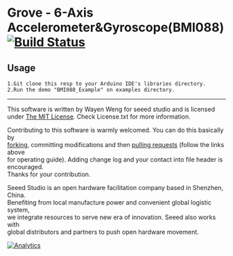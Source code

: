 # Grove - 6-Axis Accelerometer&Gyroscope(BMI088)  [![Build Status](https://travis-ci.com/Seeed-Studio/Grove_6Axis_Accelerometer_And_Gyroscope_BMI088.svg?branch=master)](https://travis-ci.com/Seeed-Studio/Grove_6Axis_Accelerometer_And_Gyroscope_BMI088)

## Usage
    1.Git clone this resp to your Arduino IDE's libraries directory.
	2.Run the demo "BMI088_Example" on examples directory.

----

This software is written by Wayen Weng for seeed studio and is licensed under [The MIT License](http://opensource.org/licenses/mit-license.php). Check License.txt for more information.<br>

Contributing to this software is warmly welcomed. You can do this basically by<br>
[forking](https://help.github.com/articles/fork-a-repo), committing modifications and then [pulling requests](https://help.github.com/articles/using-pull-requests) (follow the links above<br>
for operating guide). Adding change log and your contact into file header is encouraged.<br>
Thanks for your contribution.

Seeed Studio is an open hardware facilitation company based in Shenzhen, China. <br>
Benefiting from local manufacture power and convenient global logistic system, <br>
we integrate resources to serve new era of innovation. Seeed also works with <br>
global distributors and partners to push open hardware movement.<br>


[![Analytics](https://ga-beacon.appspot.com/UA-46589105-3/grove-human-presence-sensor)](https://github.com/igrigorik/ga-beacon)

